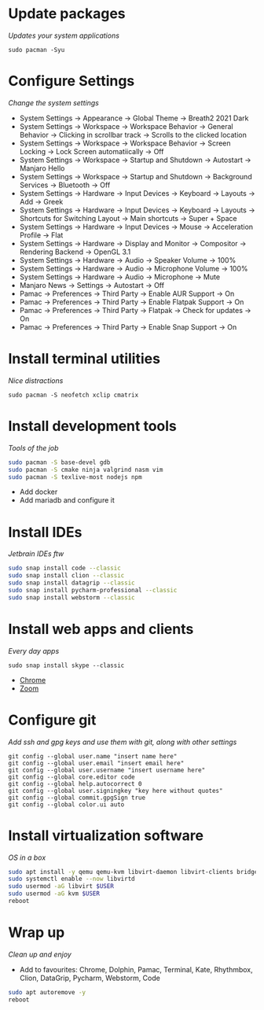 # Update packages

_Updates your system applications_

```shell
sudo pacman -Syu
```

# Configure Settings

_Change the system settings_

- System Settings -> Appearance -> Global Theme -> Breath2 2021 Dark
- System Settings -> Workspace -> Workspace Behavior -> General Behavior -> Clicking in scrollbar track -> Scrolls to the clicked location
- System Settings -> Workspace -> Workspace Behavior -> Screen Locking -> Lock Screen automatiically -> Off
- System Settings -> Workspace -> Startup and Shutdown -> Autostart -> Manjaro Hello
- System Settings -> Workspace -> Startup and Shutdown -> Background Services -> Bluetooth -> Off
- System Settings -> Hardware -> Input Devices -> Keyboard -> Layouts -> Add -> Greek
- System Settings -> Hardware -> Input Devices -> Keyboard -> Layouts -> Shortcuts for Switching Layout -> Main shortcuts -> Super + Space
- System Settings -> Hardware -> Input Devices -> Mouse -> Acceleration Profile -> Flat
- System Settings -> Hardware -> Display and Monitor -> Compositor -> Rendering Backend -> OpenGL 3.1
- System Settings -> Hardware -> Audio -> Speaker Volume -> 100%
- System Settings -> Hardware -> Audio -> Microphone Volume -> 100%
- System Settings -> Hardware -> Audio -> Microphone -> Mute
- Manjaro News -> Settings -> Autostart -> Off
- Pamac -> Preferences -> Third Party -> Enable AUR Support -> On
- Pamac -> Preferences -> Third Party -> Enable Flatpak Support -> On
- Pamac -> Preferences -> Third Party -> Flatpak -> Check for updates -> On
- Pamac -> Preferences -> Third Party -> Enable Snap Support -> On

# Install terminal utilities

_Nice distractions_

```shell
sudo pacman -S neofetch xclip cmatrix
```

# Install development tools

_Tools of the job_

```bash
sudo pacman -S base-devel gdb
sudo pacman -S cmake ninja valgrind nasm vim
sudo pacman -S texlive-most nodejs npm
```

- Add docker
- Add mariadb and configure it

# Install IDEs

_Jetbrain IDEs ftw_

```bash
sudo snap install code --classic
sudo snap install clion --classic
sudo snap install datagrip --classic
sudo snap install pycharm-professional --classic
sudo snap install webstorm --classic
```

# Install web apps and clients

_Every day apps_

```shell
sudo snap install skype --classic
```

- [Chrome](https://aur.archlinux.org/packages/google-chrome/)
- [Zoom](https://zoom.us/download)

# Configure git

_Add ssh and gpg keys and use them with git, along with other settings_

```shell
git config --global user.name "insert name here"
git config --global user.email "insert email here"
git config --global user.username "insert username here"
git config --global core.editor code
git config --global help.autocorrect 0
git config --global user.signingkey "key here without quotes"
git config --global commit.gpgSign true
git config --global color.ui auto
```

# Install virtualization software

_OS in a box_

```bash
sudo apt install -y qemu qemu-kvm libvirt-daemon libvirt-clients bridge-utils virt-manager
sudo systemctl enable --now libvirtd
sudo usermod -aG libvirt $USER
sudo usermod -aG kvm $USER
reboot
```

# Wrap up

_Clean up and enjoy_

- Add to favourites: Chrome, Dolphin, Pamac, Terminal, Kate, Rhythmbox, Clion, DataGrip, Pycharm, Webstorm, Code

```bash
sudo apt autoremove -y
reboot
```

